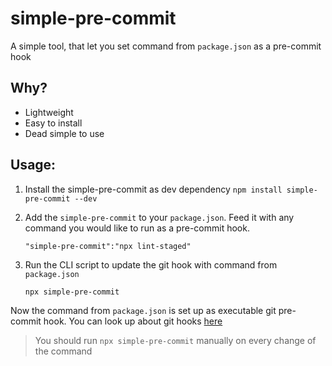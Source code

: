 # simple-pre-commit

A simple tool, that let you set command from `package.json` as a pre-commit hook

## Why?

- Lightweight
- Easy to install
- Dead simple to use

## Usage:

1. Install the simple-pre-commit as dev dependency `npm install simple-pre-commit --dev`

2. Add the `simple-pre-commit` to your `package.json`. Feed it with any command you would like to run as a pre-commit hook. 
   
   `"simple-pre-commit":"npx lint-staged"`

3. Run the CLI script to update the git hook with command from `package.json`

    `npx simple-pre-commit`
    
Now the command from `package.json` is set up as executable git pre-commit hook. 
You can look up about git hooks [here](https://git-scm.com/book/en/v2/Customizing-Git-Git-Hooks)

> You should run `npx simple-pre-commit` manually on every change of the command

